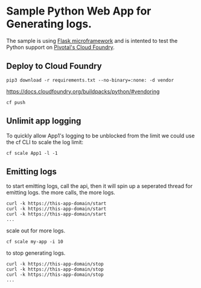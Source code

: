Sample Python Web App for Generating logs.
=============================

The sample is using [Flask microframework](http://flask.pocoo.org/) and is intented to test the Python support on [Pivotal's Cloud Foundry](https://run.pivotal.io/).

Deploy to Cloud Foundry
-----------------------
```
pip3 download -r requirements.txt --no-binary=:none: -d vendor
```
https://docs.cloudfoundry.org/buildpacks/python/#vendoring

```
cf push
```

Unlimit app logging
-----------------------

To quickly allow App1's logging to be unblocked from the limit we could use the cf CLI to scale the log limit: 
```
cf scale App1 -l -1
```

Emitting logs
-----------------------
to start emitting logs, call the api, then it will spin up a seperated thread for emitting logs. the more calls, the more logs.
```
curl -k https://this-app-domain/start
curl -k https://this-app-domain/start
curl -k https://this-app-domain/start
...
```
scale out for more logs.

```
cf scale my-app -i 10
```

to stop generating logs.
```
curl -k https://this-app-domain/stop
curl -k https://this-app-domain/stop
curl -k https://this-app-domain/stop
...
```
